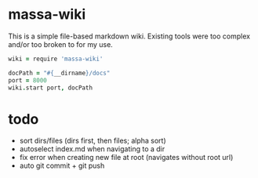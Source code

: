 # massa-wiki

This is a simple file-based
markdown wiki.
Existing tools were too complex
and/or too broken to for my use.

```coffeescript
wiki = require 'massa-wiki'

docPath = "#{__dirname}/docs"
port = 8000
wiki.start port, docPath
```

# todo

- sort dirs/files (dirs first, then files; alpha sort)
- autoselect index.md when navigating to a dir
- fix error when creating new file at root (navigates without root url)
- auto git commit + git push

